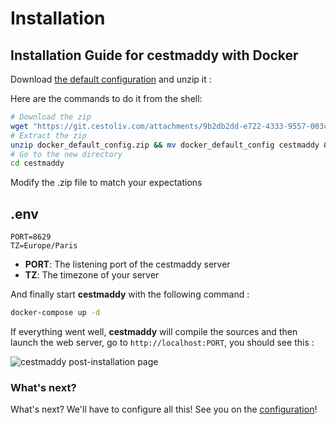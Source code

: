 # Installation
## Installation Guide for cestmaddy with Docker

Download [the default configuration](https://git.cestoliv.com/attachments/9b2db2dd-e722-4333-9557-003c46ec0ed5) and unzip it :

Here are the commands to do it from the shell:
```bash
# Download the zip
wget "https://git.cestoliv.com/attachments/9b2db2dd-e722-4333-9557-003c46ec0ed5" -O docker_default_config.zip
# Extract the zip
unzip docker_default_config.zip && mv docker_default_config cestmaddy && rm docker_default_config.zip
# Go to the new directory
cd cestmaddy
```

Modify the .zip file to match your expectations
## .env
    PORT=8629
    TZ=Europe/Paris

- **PORT**: The listening port of the cestmaddy server
- **TZ**: The timezone of your server

And finally start **cestmaddy** with the following command :

```bash
docker-compose up -d
```

If everything went well, **cestmaddy** will compile the sources and then launch the web server, go to `http://localhost:PORT`, you should see this :

![cestmaddy post-installation page](/documentation/installation/imgs/post-installation-page.png)

### What's next?
What's next? We'll have to configure all this! See you on the [configuration](/documentation/configuration)!